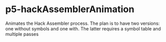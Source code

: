 # p5-hackAssemblerAnimation
Animates the Hack Assembler process. The plan is to have two versions: one without symbols and one with. The latter requires a symbol table and multiple passes
